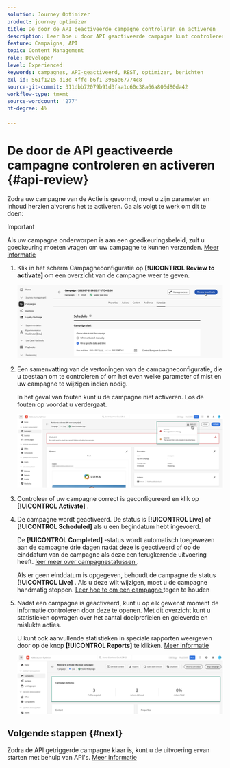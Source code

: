 ```yaml
---
solution: Journey Optimizer
product: journey optimizer
title: De door de API geactiveerde campagne controleren en activeren
description: Leer hoe u door API geactiveerde campagne kunt controleren en activeren.
feature: Campaigns, API
topic: Content Management
role: Developer
level: Experienced
keywords: campagnes, API-geactiveerd, REST, optimizer, berichten
exl-id: 561f1215-d13d-4ffc-b6f1-396ae67774c8
source-git-commit: 311dbb72079b91d3faa1c60c38a66a806d80da42
workflow-type: tm+mt
source-wordcount: '277'
ht-degree: 4%

---
```


# De door de API geactiveerde campagne controleren en activeren {#api-review}

Zodra uw campagne van de Actie is gevormd, moet u zijn parameter en inhoud herzien alvorens het te activeren. Ga als volgt te werk om dit te doen:

>[!IMPORTANT]
>
> Als uw campagne onderworpen is aan een goedkeuringsbeleid, zult u goedkeuring moeten vragen om uw campagne te kunnen verzenden. [Meer informatie](../test-approve/gs-approval.md)

1. Klik in het scherm Campagneconfiguratie op **[!UICONTROL Review to activate]** om een overzicht van de campagne weer te geven.

   ![](assets/campaign-review.png)

1. Een samenvatting van de vertoningen van de campagneconfiguratie, die u toestaan om te controleren of om het even welke parameter of mist en uw campagne te wijzigen indien nodig.

   In het geval van fouten kunt u de campagne niet activeren. Los de fouten op voordat u verdergaat.

   ![](assets/create-campaign-alerts.png)

1. Controleer of uw campagne correct is geconfigureerd en klik op **[!UICONTROL Activate]** .

1. De campagne wordt geactiveerd. De status is **[!UICONTROL Live]** of **[!UICONTROL Scheduled]** als u een begindatum hebt ingevoerd.

   De **[!UICONTROL Completed]** -status wordt automatisch toegewezen aan de campagne drie dagen nadat deze is geactiveerd of op de einddatum van de campagne als deze een terugkerende uitvoering heeft. [ leer meer over campagnestatussen ](get-started-with-campaigns.md#statuses).

   Als er geen einddatum is opgegeven, behoudt de campagne de status **[!UICONTROL Live]** . Als u deze wilt wijzigen, moet u de campagne handmatig stoppen. [ Leer hoe te om een campagne ](manage-campaigns.md) tegen te houden


1. Nadat een campagne is geactiveerd, kunt u op elk gewenst moment de informatie controleren door deze te openen. Met dit overzicht kunt u statistieken opvragen over het aantal doelprofielen en geleverde en mislukte acties.

   U kunt ook aanvullende statistieken in speciale rapporten weergeven door op de knop **[!UICONTROL Reports]** te klikken. [Meer informatie](../reports/campaign-global-report-cja.md)

   ![](assets/create-campaign-summary.png)

## Volgende stappen {#next}

Zodra de API getriggerde campagne klaar is, kunt u de uitvoering ervan starten met behulp van API&#39;s. [Meer informatie](trigger-campaigns.md)
